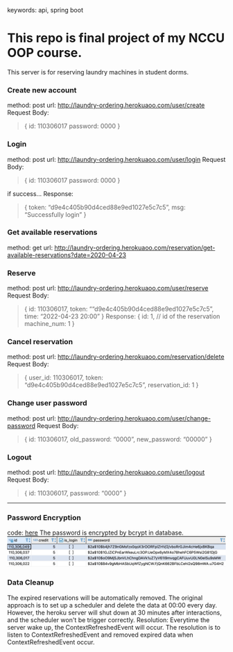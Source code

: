 keywords: api, spring boot
# This repo is final project of my NCCU OOP course.
This server is for reserving laundry machines in student dorms.

### Create new account
method: post
url: http://laundry-ordering.herokuaoo.com/user/create
Request Body:
> {
>	id: 110306017
>	password: 0000
> }
### Login
method: post
url: http://laundry-ordering.herokuaoo.com/user/login
Request Body:
> {
>	id: 110306017
>	password: 0000
> }

if success...
Response:
> {
>	token: “d9e4c405b90d4ced88e9ed1027e5c7c5”,
>	msg: “Successfully login”
> }
### Get available reservations
method: get
url: http://laundry-ordering.herokuaoo.com/reservation/get-available-reservations?date=2020-04-23
### Reserve
method: post
url: http://laundry-ordering.herokuaoo.com/user/reserve
Request Body:
> {
>	id: 110306017,
>	token: ““d9e4c405b90d4ced88e9ed1027e5c7c5”, time: “2022-04-23 20:00”
> }
Response:
> {
>	id: 1, // id of the reservation
>	machine_num: 1
> }
### Cancel reservation
method: post
url: http://laundry-ordering.herokuaoo.com/reservation/delete
Request Body:
> {
>	user_id: 110306017,
>	token: “d9e4c405b90d4ced88e9ed1027e5c7c5”, reservation_id: 1
> }

### Change user password
method: post
url: http://laundry-ordering.herokuaoo.com/user/change-password
Request Body:
> {
>	id: 110306017,
>	old_password: “0000”,
>	new_password: “00000”
> }
### Logout
method: post
url: http://laundry-ordering.herokuaoo.com/user/logout
Request Body:
> {
>	id: 110306017,
>	password: “0000”
> }
---
### Password Encryption
code: [here](https://github.com/y1lichen/Laundry-Ordering-System/blob/main/src/main/java/com/jefferson/laundryorderingsystem/utils/ApplicationPasswordEncoder.java)
The password is encrypted by bcrypt in database.
![img](./img/password-encoding.png)
### Data Cleanup
The expired reservations will be automatically removed.
The original approach is to set up a scheduler and delete the data at 00:00 every day.
However, the heroku server will shut down at 30 minutes after interactions, and the scheduler won't be trigger correctly.
Resolution:
Everytime the server wake up, the ContextRefreshedEvent will occur.
The resolution is to listen to ContextRefreshedEvent and removed expired data when ContextRefreshedEvent occur.